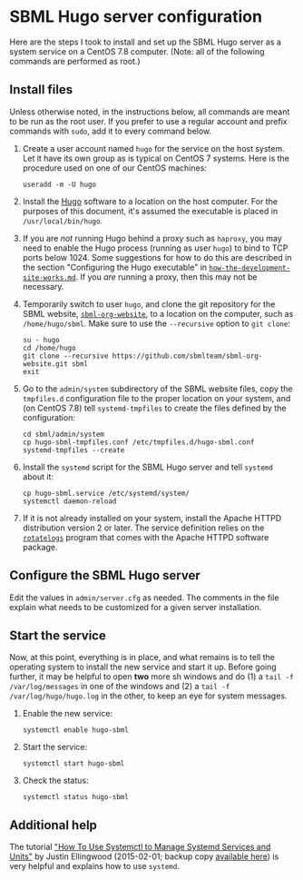 SBML Hugo server configuration
==============================

Here are the steps I took to install and set up the SBML Hugo server as a system service on a CentOS 7.8 computer.  (Note: all of the following commands are performed as root.)

Install files
-------------

Unless otherwise noted, in the instructions below, all commands are meant to be run as the root user.  If you prefer to use a regular account and prefix commands with `sudo`, add it to every command below.

1. Create a user account named `hugo` for the service on the host system.  Let it have its own group as is typical on CentOS 7 systems.  Here is the procedure used on one of our CentOS machines:
    ```shell
    useradd -m -U hugo
    ```

2. Install the [Hugo](https://github.com/gohugoio/hugo/releases) software to a location on the host computer.  For the purposes of this document, it's assumed the executable is placed in `/usr/local/bin/hugo`.

3. If you are _not_ running Hugo behind a proxy such as `haproxy`, you may need to enable the Hugo process (running as user `hugo`) to bind to TCP ports below 1024.  Some suggestions for how to do this are described in the section "Configuring the Hugo executable" in [`how-the-development-site-works.md`](how-the-development-site-works.md). If you _are_ running a proxy, then this may not be necessary.

4. Temporarily switch to user `hugo`, and clone the git repository for the SBML website, [`sbml-org-website`](https://github.com/sbmlteam/sbml-org-website), to a location on the computer, such as `/home/hugo/sbml`.  Make sure to use the `--recursive` option to `git clone`:

    ```shell
    su - hugo
    cd /home/hugo
    git clone --recursive https://github.com/sbmlteam/sbml-org-website.git sbml
    exit
    ```

5. Go to the `admin/system` subdirectory of the SBML website files, copy the `tmpfiles.d` configuration file to the proper location on your system, and (on CentOS 7.8) tell `systemd-tmpfiles` to create the files defined by the configuration:

    ```shell
    cd sbml/admin/system
    cp hugo-sbml-tmpfiles.conf /etc/tmpfiles.d/hugo-sbml.conf
    systemd-tmpfiles --create
    ```

6. Install the `systemd` script for the SBML Hugo server and tell `systemd` about it:

    ```shell
    cp hugo-sbml.service /etc/systemd/system/
    systemctl daemon-reload
    ```

7. If it is not already installed on your system, install the Apache HTTPD distribution version 2 or later.  The service definition relies on the [`rotatelogs`](https://httpd.apache.org/docs/current/programs/rotatelogs.html) program that comes with the Apache HTTPD software package.


Configure the SBML Hugo server
------------------------------

Edit the values in `admin/server.cfg` as needed.  The comments in the file explain what needs to be customized for a given server installation.


Start the service
-----------------

Now, at this point, everything is in place, and what remains is to tell the operating system to install the new service and start it up.  Before going further, it may be helpful to open **two** more sh windows and do (1) a `tail -f /var/log/messages` in one of the windows and (2) a `tail -f /var/log/hugo/hugo.log` in the other, to keep an eye for system messages.

1. Enable the new service:

    ```shell
    systemctl enable hugo-sbml
    ```

2. Start the service:

    ```shell
    systemctl start hugo-sbml
    ```

3. Check the status:

    ```shell
    systemctl status hugo-sbml
    ```


Additional help
---------------

The tutorial ["How To Use Systemctl to Manage Systemd Services and Units"](https://www.digitalocean.com/community/tutorials/how-to-use-systemctl-to-manage-systemd-services-and-units) by Justin Ellingwood (2015-02-01; backup copy [available here](https://web.archive.org/web/20200817210556/https://www.digitalocean.com/community/tutorials/how-to-use-systemctl-to-manage-systemd-services-and-units)) is very helpful and explains how to use `systemd`.

